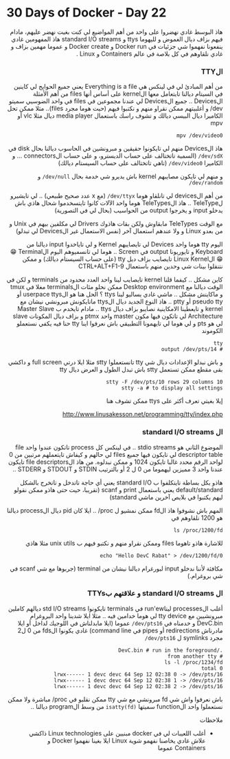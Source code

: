 # 30 Days of Docker - Day 22

<div dir="rtl">
هاذ البوسط غادي نهضروا على واحد من أهم المواضيع لي كنت بغيت نهضر عليهم، مادام فيهم بزاف ديال الغموض و لليهوما ttys و standard I/O streams
هاذ المفهومين غادي ينفعونا نفهموا شي جزئيات في Docker run و Docker create و عموما مهمين بزاف و غادي نلقاوهم في كل بلاصة في عالم Containers و Linux .

### الTTY

من أهم المبادئ لي في لينكس هي Everything is a file يعني جميع الحوايج لي كاينين في السيتام ديالنا تايتعامل معها الkernel على أساس أنها files
من أهم الأمثلة الDevices .. جميع الDevices لي عندنا مجموعين في files في واحد الضوسيي سميتو dev/ و أغلبيتهم ممكن نقراو منهم و نكتبوا فيهم (حيت هوما مجرد files).. مثلا ممكن تحل الكاميرا ديال البيسي ديالك و تشوف راسك باستعمال media player ديال مثلا vlc أو mpv

    mpv /dev/video0

هاذ الDevices منهم لي تايكونوا حقيقين و مبرونشين في الحاسوب ديالنا بحال disk في `dev/sdX/` (السمية تاتختالف على حساب الديسترو، و على حساب الconnectors ... و الكاميرا `dev/video0/` (تاهي تاتختالف على حساب السيستام ديالك)

و منهم لي تايكون مصايبهم kernel باش يديرو شي خدمة بحال `dev/null/` و `dev/random/`

من أهم الdevices لي تانلقاو هوما `dev/ttyx/` (مع x عدد صحيح طبيعي) .. لي تايشيرو لTeleType ..
هاذ الTeleTypes هوما واحد الآلات كانوا تايتسخدموا شحال هاذي باش يدخلو input و يخرجوا output من الحواسيب (بحال لي في التصورية)
    
مع الوقت TeleTypes مابقاوش ولكن بقات هاذوك Drivers لي مكلفين بيهم في Unix و من بعدو Linux و ولا عندهم استعمال آخر (نفس الاستعمال غير الDevices لي تبدلو)

اليوم tty هوما واحد Devices لي تايصايبهم Kernel و لي تاياخدوا input ديالنا من Keyboard و تايوريونا output في Screen .. هوما لي تانسميوهم اليوم الTerminal 😁😁
الLinux Kernel تايصايب بزاف ديل tty (على حساب السيستام ديالك) و ممكن نتنقلوا بينات شي وحدين منهم باستعمال CTRL+ALT+F1-9

كاين مشكل ..
كيفما قلنا kernel تايصايب لينا واحد العدد محدود من terminals و لكن في الوقت ديالنا مع Desktop environment ممكن نحلو مئات الterminals مغلا في tmux و ماكاينش مشكل .. ماشي غادي يساليو لينا ttys ؟
الحل هنا هو الuserpace ttys أو pseudo tty أو ptty .. هاذ النوع الجديد ديال الttys ماتايكونش مبرونشي نيشان مع kernel و تايعطينا الامكاينية نصايبو بزاف ديال ttys .. مادام تايخدم ب Master Slave Architecture لي تاتكون فيها مكون master واحد ptmx و بزاف ديال المكونات slave لي هو pts و لي هوما لي تايهمونا
التطبيقي
باش نعرفوا اينا tty حنا فيه يكفي نستعملو الكوموند

    tty
    # output /dev/pts/14

و باش نبدلو الإعدادات ديال شي tty تانستعملوا stty مثلا ايلا درتي full screen و داكشي بقى مقطع ممكن تستعمل stty باش تبدل الطول و العرض ديال tty

    stty -F /dev/pts/10 rows 29 columns 10
    stty -a # to display all settings

إيلا بغيتي تعرف أكثر على ttys ممكن تشوف هنا

http://www.linusakesson.net/programming/tty/index.php

### ال standard I/O streams
    
الموضوع الثاني هو stdio streams .. في لينكس كل process تاتكون عندوا واحد file descriptor table لي تايكون فيها جميع files لي حالهم و كيفاش تايتعملهم مرتبين من 0 لواحد الرقم محدد غالبا تايكون 1024 و ممكن نبدلوه.
من هاذ الfile descriptors تايكون عندنا واحد 3 مميزين ليهموما من 0 ل 2 أو بالترتيب STDIN و STDOUT و STDERR ..
    
هاذو بكل بساطة تايتكلفوا ب standard I/O يعني أي حاجة تاتدخل و تاتخرج بالشكل default/standard يعني باستعمال print و scanf (تقريبا، حيت حتى هاذو ممكن نقولو ليهم يكتبوا في بلايص آخرين ماشي standard)
    
المهم باش نشوفوا هاذ الfd ممكن نمشيو ل proc/ .. ايلا كان pid ديال الprocess ديالنا هو 1200 نلقاوهم في

    ls /proc/1200/fd

للاشارة هاذو تاهوما files وممكن نقراو منهم و نكتبو فيهم ب unix utils مثلا هاذي

    echo "Hello DevC Rabat" > /dev/1200/fd/0

مكافئة لأننا ندخلو input لبورغرام ديالنا نيشان من terminal (جربوها مع شي scanf في شي بروغرام.)

### ال standard I/O streams و علاقتهم بTTYs 

أغلب الprocesses ليتاrun'ew في terminals تايكونوا std I/O streams ديالهم كاملين مبرونشيين مع tty device لي هوما خدامين فيه ..
مثلا ايلا شدينا واحد البروغرام DevC.bin و خدمناه في `dev/pts16/` عموما (ايلا مابدلناش في اللوجيك لداخل أو ايلا مادرناش redirections أو pipes في command line) غادي يكونوا الfds من 0 ل2 مجرد symlinks ل `dev/pts16/`

    ./DevC.bin # run in the foreground
    # from another tty
    ls -l /proc/1234/fd
    total 0
    lrwx------ 1 devc devc 64 Sep 12 02:38 0 -> /dev/pts/16
    lrwx------ 1 devc devc 64 Sep 12 02:38 1 -> /dev/pts/16
    lrwx------ 1 devc devc 64 Sep 12 02:38 2 -> /dev/pts/16

باش نعرفوا واش شي fd مبرونشي مع شي tty ممكن نقلبو في proc/ مباشرة ولا ممكن نستعملوا واحد الfunction سميتها `(fd)isatty` من وسط الprogram ديالنا ..

ملاحظات

<ul>
    <li> أغلب اللعيبات لي في docker مبنيين على Linux technologies ذاكشي علاش غادي يخاصنا نفهمو شوية Linux ايلا بغينا نفهموا Docker و Containers عموما </li>
</ul>

</div>
